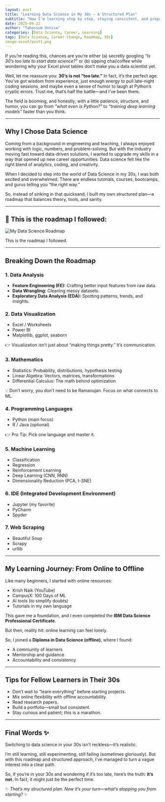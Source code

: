 ```yaml
---
layout: post
title: "Learning Data Science in My 30s — A Structured Plan"
subtitle: "How I’m learning step by step, staying consistent, and preparing for opportunities"
date: 2025-09-22
author: "Tabassum Unnisa"
categories: [Data Science, Career, Learning]
tags: [Data Science, Career Change, Roadmap, 30s]
image:asset/post1.png
---
```


If you’re reading this, chances are you’re either (a) secretly googling *“Is 30’s too late to start data science?”* or (b) sipping chai/coffee while wondering why your Excel pivot tables don’t make you a data scientist yet.  

Well, let me reassure you: **30’s is not “too late.”** In fact, it’s the perfect age. You’ve got wisdom from experience, just enough energy to pull late-night coding sessions, and maybe even a sense of humor to laugh at Python’s cryptic errors. Trust me, that’s half the battle—and I’ve been there.  

The field is booming, and honestly, with a little patience, structure, and humor, you can go from *“what even is Python?”* to *“training deep learning models”* faster than you think.  

---

## Why I Chose Data Science
Coming from a background in engineering and teaching, I always enjoyed working with logic, numbers, and problem-solving. But with the industry moving fast toward data-driven solutions, I wanted to upgrade my skills in a way that opened up new career opportunities. Data science felt like the right blend of analytics, coding, and creativity.  

When I decided to step into the world of Data Science in my 30s, I was both excited and overwhelmed. There are endless tutorials, courses, bootcamps, and gurus telling you “the right way.”  

So, instead of sinking in that quicksand, I built my own structured plan—a roadmap that balances theory, tools, and sanity.  

---

## 📌 This is the roadmap I followed:
<div class="roadmap-image">
  <img src="{{ site.baseurl }}/assets/images/data_science_roadmap.png" alt="My Data Science Roadmap">
  <p class="caption">This is the roadmap I followed.</p>
</div>

---

## Breaking Down the Roadmap  

### 1. Data Analysis
- **Feature Engineering (FE):** Crafting better input features from raw data.  
- **Data Wrangling:** Cleaning messy datasets.  
- **Exploratory Data Analysis (EDA):** Spotting patterns, trends, and insights.  

### 2. Data Visualization
- Excel / Worksheets  
- Power BI  
- Matplotlib, ggplot, seaborn  

👉 Visualization isn’t just about “making things pretty.” It’s communication.  

### 3. Mathematics
- Statistics: Probability, distributions, hypothesis testing  
- Linear Algebra: Vectors, matrices, transformations  
- Differential Calculus: The math behind optimization  

💡 Don’t worry, you don’t need to be Ramanujan. Focus on what connects to ML.  

### 4. Programming Languages
- Python (main focus)  
- R / Java (optional)  

👉 Pro Tip: Pick one language and master it.  

### 5. Machine Learning
- Classification  
- Regression  
- Reinforcement Learning  
- Deep Learning (CNN, RNN)  
- Dimensionality Reduction (PCA, t-SNE)  

### 6. IDE (Integrated Development Environment)
- Jupyter (my favorite)  
- PyCharm  
- Spyder  

### 7. Web Scraping
- Beautiful Soup  
- Scrapy  
- urllib  

---

## My Learning Journey: From Online to Offline
Like many beginners, I started with online resources:  
- Krish Naik (YouTube)  
- CampusX: 100 Days of ML  
- AI tools (to simplify doubts)  
- Tutorials in my own language  

This gave me a foundation, and I even completed the **IBM Data Science Professional Certificate**.  

But then, reality hit: online learning can feel lonely.  

So, I joined a **Diploma in Data Science (offline)**, where I found:  
- A community of learners  
- Mentorship and guidance  
- Accountability and consistency  

---

## Tips for Fellow Learners in Their 30s
- Don’t wait to “learn everything” before starting projects.  
- Mix online flexibility with offline accountability.  
- Read research papers.  
- Build a portfolio—small but consistent.  
- Stay curious and patient; this is a marathon.  

---

## Final Words ✨
Switching to data science in your 30s isn’t reckless—it’s realistic.  

I’m still learning, still experimenting, still failing (sometimes gloriously). But with this roadmap and structured approach, I’ve managed to turn a vague interest into a clear path.  

So, if you’re in your 30s and wondering if it’s too late, here’s the truth: **it’s not.** In fact, it might just be the perfect time.  

✨ *That’s my structured plan. Now it’s your turn—what’s stopping you from starting?* ✨
